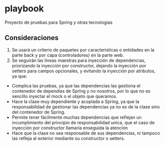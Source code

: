 # playbook
Proyecto de pruebas para Spring y otras tecnologias

## Consideraciones
1. Se usará un criterio de paquetes por características o entidades en la parte back y por capa (controladores) en la parte web.
2. Se seguirán las lineas maestras para inyección de dependencias, priorizando la inyección por constructor, dejando la inyección por setters para campos opcionales, y evitando la inyección por atributos, ya que:
 - Complica las pruebas, ya que las dependencias las gestiona el contenedor de dependias de Spring y no nosotros, por lo que no es sencillo    inyectar el mock o el objeto que queramos.
 - Hace la clase muy dependiente y acoplada a Spring, ya que la responsabilidad de gestionar las dependencias ya no es de la clase sino del    contenedor de Spring.
 - Permite tener fácilmente muchas dependencias que reflejan un incumplimiento del principio de responsabilidad unica, que el caso de          inyección por constructor llamaría enseguida la atención
 - Hace que la clase no sea responsable de sus dependencias, ni tampoco las refleja al exterior mediante su constructor o setters.
